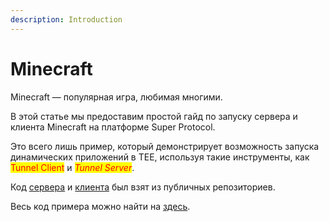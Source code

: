 ```yaml
---
description: Introduction
---
```


# Minecraft

Minecraft — популярная игра, любимая многими.

В этой статье мы предоставим простой гайд по запуску сервера и клиента Minecraft на платформе Super Protocol.

Это всего лишь пример, который демонстрирует возможность запуска динамических приложений в TEE, используя такие инструменты, как <mark style="color:red;">Tunnel Client</mark> и _<mark style="color:red;">Tunnel Server</mark>_.

Код [сервера](https://github.com/PrismarineJS/flying-squid) и [клиента](https://github.com/PrismarineJS/prismarine-web-client) был взят из публичных репозиториев.

Весь код примера можно найти на [здесь](https://github.com/Super-Protocol/solutions/tree/main/Tunnel%20Client/minecraft).






